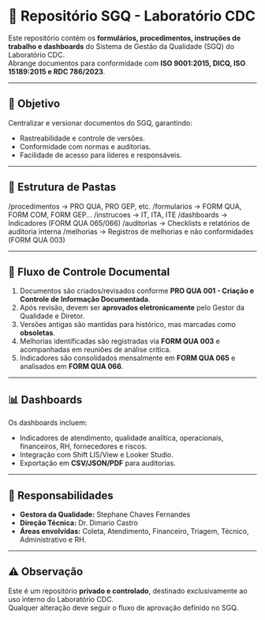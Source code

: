 # 📂 Repositório SGQ - Laboratório CDC

Este repositório contém os **formulários, procedimentos, instruções de trabalho e dashboards** do Sistema de Gestão da Qualidade (SGQ) do Laboratório CDC.  
Abrange documentos para conformidade com **ISO 9001:2015, DICQ, ISO 15189:2015 e RDC 786/2023**.

---

## 🎯 Objetivo
Centralizar e versionar documentos do SGQ, garantindo:
- Rastreabilidade e controle de versões.
- Conformidade com normas e auditorias.
- Facilidade de acesso para líderes e responsáveis.

---

## 📁 Estrutura de Pastas
/procedimentos → PRO QUA, PRO GEP, etc.
/formularios → FORM QUA, FORM COM, FORM GEP...
/instrucoes → IT, ITA, ITE
/dashboards → Indicadores (FORM QUA 065/066)
/auditorias → Checklists e relatórios de auditoria interna
/melhorias → Registros de melhorias e não conformidades (FORM QUA 003)


---

## 🔄 Fluxo de Controle Documental
1. Documentos são criados/revisados conforme **PRO QUA 001 - Criação e Controle de Informação Documentada**.  
2. Após revisão, devem ser **aprovados eletronicamente** pelo Gestor da Qualidade e Diretor.  
3. Versões antigas são mantidas para histórico, mas marcadas como **obsoletas**.  
4. Melhorias identificadas são registradas via **FORM QUA 003** e acompanhadas em reuniões de análise crítica.  
5. Indicadores são consolidados mensalmente em **FORM QUA 065** e analisados em **FORM QUA 066**.

---

## 📊 Dashboards
Os dashboards incluem:
- Indicadores de atendimento, qualidade analítica, operacionais, financeiros, RH, fornecedores e riscos.  
- Integração com Shift LIS/View e Looker Studio.  
- Exportação em **CSV/JSON/PDF** para auditorias.

---

## 👥 Responsabilidades
- **Gestora da Qualidade:** Stephane Chaves Fernandes  
- **Direção Técnica:** Dr. Dimario Castro  
- **Áreas envolvidas:** Coleta, Atendimento, Financeiro, Triagem, Técnico, Administrativo e RH.

---

## ⚠️ Observação
Este é um repositório **privado e controlado**, destinado exclusivamente ao uso interno do Laboratório CDC.  
Qualquer alteração deve seguir o fluxo de aprovação definido no SGQ.


